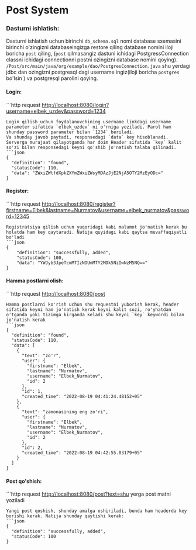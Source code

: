 <h1>Post System</h1>

<p><h3>Dasturni ishlatish:</h3>
Dasturni ishlatish uchun birinchi <code>db_schema.sql</code> nomi database sxemasini birinchi o&#39;zingizni databaseingizga restore qiling database nomini iloji boricha <code>post</code> qiling, (<code>post</code> qilmasangiz dastuni ichidagi PostgressConnection classni ichidagi connectionni postni ozingizni database nomini qoying).  <code>/Post/src/main/java/org/example/dao/PostgresConnection.java</code> shu yerdagi jdbc dan ozingizni postgresql dagi username ingiz(iloji boricha <code>postgres</code> bo&#39;lsin ) va postgresql parolini qoying.</p>
<p><h4>Login:</h4>
```http request
<a href="http://localhost:8080/login?username=elbek_uzdev&amp;password=1234">http://localhost:8080/login?username=elbek_uzdev&amp;password=1234</a></p>
<pre><code>Login qilish uchun foydalanuvchining username linkdagi username parameter sifatida `elbek_uzdev` ni o'rniga yoziladi. Parol ham shunday password parameter bilan `1234` beriladi.
Va shunday javob paytadi, responsedagi `data` key hisoblanadi. Serverga murajaat qilayotganda har doim Header sifatida `key` kalit so'zi bilan responsedagi keyni qo'shib jo'natish talaba qilinadi.
```json
{
  <span class="hljs-string">"definition"</span>: <span class="hljs-string">"found"</span>,
  <span class="hljs-string">"statusCode"</span>: <span class="hljs-number">110</span>,
  <span class="hljs-string">"data"</span>: <span class="hljs-string">"ZWxiZWtfdXpkZXYmZWxiZWsyMDAzJjE2NjA5OTY2MzEyODc="</span>
}
</code></pre><p><h4>Register:</h4>
```http request
<a href="http://localhost:8080/register?firstname=Elbek&amp;lastname=Nurmatov&amp;username=elbek_nurmatov&amp;password=12345">http://localhost:8080/register?firstname=Elbek&amp;lastname=Nurmatov&amp;username=elbek_nurmatov&amp;password=12345</a></p>
<pre><code>Registratsiya qilish uchun yuqoridagi kabi malumot jo<span class="hljs-string">'natish kerak bu holatda ham key qaytaradi. Natija quyidagi kabi qaytsa muvaffaqiyatli bo'</span>ladi
```json
{
    <span class="hljs-string">"definition"</span>: <span class="hljs-string">"successfully, added"</span>,
    <span class="hljs-string">"statusCode"</span>: <span class="hljs-number">100</span>,
    <span class="hljs-string">"data"</span>: <span class="hljs-string">"YWJyb3JpeTcmMTIzNDUmMTY2MDk5NzIwNzM5NQ=="</span>
}
</code></pre><p><h4>Hamma postlarni olish:</h4>
```http request
<a href="http://localhost:8080/post">http://localhost:8080/post</a></p>
<pre><code>Hamma postlarni ko<span class="hljs-symbol">'rish</span> uchun shu requestni yuborish kerak, header sifatida keyni ham jo<span class="hljs-symbol">'natish</span> kerak keyni kalit sozi, ro<span class="hljs-symbol">'yhatdan</span> o<span class="hljs-symbol">'tganda</span> yoki tizimga kirganda keladi shu keyni `key` keywordi bilan jo<span class="hljs-symbol">'natish</span> kerak
```json
{
  <span class="hljs-string">"definition"</span>: <span class="hljs-string">"found"</span>,
  <span class="hljs-string">"statusCode"</span>: <span class="hljs-number">110</span>,
  <span class="hljs-string">"data"</span>: [
    {
      <span class="hljs-string">"text"</span>: <span class="hljs-string">"zo'r"</span>,
      <span class="hljs-string">"user"</span>: {
        <span class="hljs-string">"firstname"</span>: <span class="hljs-string">"Elbek"</span>,
        <span class="hljs-string">"lastname"</span>: <span class="hljs-string">"Nurmatov"</span>,
        <span class="hljs-string">"username"</span>: <span class="hljs-string">"Elbek_Nurmatov"</span>,
        <span class="hljs-string">"id"</span>: <span class="hljs-number">2</span>
      },
      <span class="hljs-string">"id"</span>: <span class="hljs-number">1</span>,
      <span class="hljs-string">"created_time"</span>: <span class="hljs-string">"2022-08-19 04:41:24.48152+05"</span>
    },
    {
      <span class="hljs-string">"text"</span>: <span class="hljs-string">"zamonasining eng zo'ri"</span>,
      <span class="hljs-string">"user"</span>: {
        <span class="hljs-string">"firstname"</span>: <span class="hljs-string">"Elbek"</span>,
        <span class="hljs-string">"lastname"</span>: <span class="hljs-string">"Nurmatov"</span>,
        <span class="hljs-string">"username"</span>: <span class="hljs-string">"Elbek_Nurmatov"</span>,
        <span class="hljs-string">"id"</span>: <span class="hljs-number">2</span>
      },
      <span class="hljs-string">"id"</span>: <span class="hljs-number">2</span>,
      <span class="hljs-string">"created_time"</span>: <span class="hljs-string">"2022-08-19 04:42:55.03179+05"</span>
    }
  ]
}
</code></pre><p><h4>Post qo&#39;shish:</h4>
```http request
<a href="http://localhost:8080/post?text=shu">http://localhost:8080/post?text=shu</a> yerga post matni yoziladi</p>
<pre><code>Yangi post qoshish, <span class="hljs-keyword">shunday </span>amalga oshiriladi, <span class="hljs-keyword">bunda </span>ham headerda key <span class="hljs-keyword">borishi </span>kerak. Natija <span class="hljs-keyword">shunday </span>qaytishi kerak:
```<span class="hljs-keyword">json
</span>{
  <span class="hljs-string">"definition"</span>: <span class="hljs-string">"successfully, added"</span>,
  <span class="hljs-string">"statusCode"</span>: <span class="hljs-number">100</span>
}
</code></pre>
